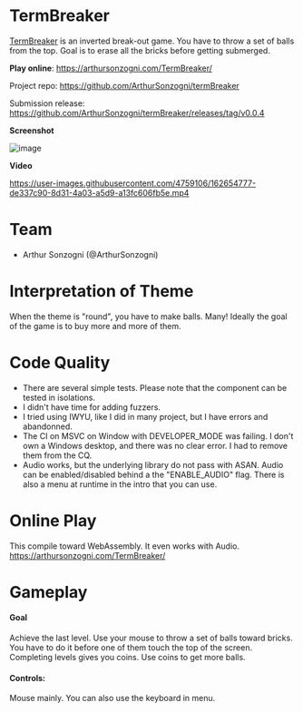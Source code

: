# TermBreaker

[TermBreaker]: https://github.com/ArthurSonzogni/termBreaker

[TermBreaker] is an inverted break-out game. You have to throw a set of balls from the top. Goal is to erase all the bricks before getting submerged.


**Play online**: https://arthursonzogni.com/TermBreaker/

Project repo: https://github.com/ArthurSonzogni/termBreaker

Submission release: https://github.com/ArthurSonzogni/termBreaker/releases/tag/v0.0.4

**Screenshot**

![image](https://user-images.githubusercontent.com/4759106/162655635-39631d49-924f-46fe-bebd-24e834f9dd36.png)


**Video**

https://user-images.githubusercontent.com/4759106/162654777-de337c90-8d31-4a03-a5d9-a13fc606fb5e.mp4


# Team

* Arthur Sonzogni (@ArthurSonzogni)

# Interpretation of Theme

When the theme is "round", you have to make balls. Many! Ideally the goal of the game is to buy more and more of them.

# Code Quality

- There are several simple tests. Please note that the component can be tested in isolations.
- I didn't have time for adding fuzzers.
- I tried using IWYU, like I did in many project, but I have errors and abandonned.
- The CI on MSVC on Window with DEVELOPER_MODE was failing. I don't own a Windows desktop, and there was no clear error. I had to remove them from the CQ.
- Audio works, but the underlying library do not pass with ASAN. Audio can be enabled/disabled behind a the "ENABLE_AUDIO" flag. There is also a menu at runtime in the intro that you can use.

# Online Play

This compile toward WebAssembly. It even works with Audio.
https://arthursonzogni.com/TermBreaker/

# Gameplay

#### Goal
Achieve the last level.
Use your mouse to throw a set of balls toward bricks. You have to do it before one of them touch the top of the screen.
Completing levels gives you coins. Use coins to get more balls.


#### Controls:

Mouse mainly. You can also use the keyboard in menu.
